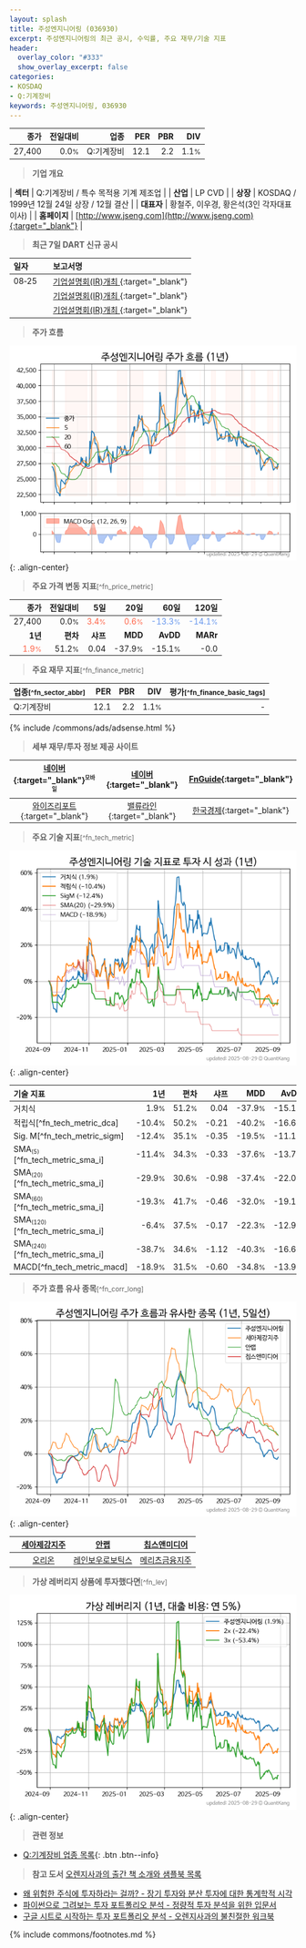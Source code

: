```yaml
---
layout: splash
title: 주성엔지니어링 (036930)
excerpt: 주성엔지니어링의 최근 공시, 수익률, 주요 재무/기술 지표
header:
  overlay_color: "#333"
  show_overlay_excerpt: false
categories:
- KOSDAQ
- Q:기계장비
keywords: 주성엔지니어링, 036930
---
```


| **종가** | **전일대비** | **업종** | **PER** | **PBR** | **DIV** |
| -------: | -----------: | -------: | ------: | ------: | ------: |
| 27,400 | 0.0<small>%</small> | Q:기계장비 | 12.1 | 2.2 | 1.1<small>%</small> |

<!-- more -->


> **기업 개요**<a id="company"></a>

| <span style="white-space:nowrap;">**섹터**</span> | Q:기계장비 / 특수 목적용 기계 제조업 |
| <span style="white-space:nowrap;">**산업**</span> | LP CVD |
| <span style="white-space:nowrap;">**상장**</span> | KOSDAQ / 1999년 12월 24일 상장 / 12월 결산 |
| <span style="white-space:nowrap;">**대표자**</span> | 황철주, 이우경, 황은석(3인 각자대표이사) |
| <span style="white-space:nowrap;">**홈페이지**</span> | [http://www.jseng.com](http://www.jseng.com){:target="_blank"} |


> **최근 7일 DART 신규 공시**<a id="dart"></a>

| **일자** |      | **보고서명** |
| :------- | :--- | :----------- |
| 08&#x2011;25 | | [기업설명회(IR)개최              ](https://dart.fss.or.kr/dsaf001/main.do?rcpNo=20250825900057){:target="_blank"} |
|  | | [기업설명회(IR)개최              ](https://dart.fss.or.kr/dsaf001/main.do?rcpNo=20250825900053){:target="_blank"} |
|  | | [기업설명회(IR)개최              ](https://dart.fss.or.kr/dsaf001/main.do?rcpNo=20250825900050){:target="_blank"} |


> **주가 흐름**<a id="price"></a>

![036930](/stock/images/036930.png){: .align-center}


> **주요 가격 변동 지표**<small>[^fn_price_metric]</small>

| **종가** | **전일대비** | **5일** | **20일** | **60일** | **120일** |
| -------: | -----------: | ------: | -------: | -------: | --------: |
| 27,400 | 0.0<small>%</small> | <span style="color: tomato">3.4<small>%</small></span> | <span style="color: tomato">0.6<small>%</small></span> | <span style="color: cornflowerblue">-13.3<small>%</small></span> | <span style="color: cornflowerblue">-14.1<small>%</small></span> |
| **1년** | **편차** | **샤프** | **MDD** | **AvDD** | **MARr** |
| <span style="color: tomato">1.9<small>%</small></span> | 51.2<small>%</small> | 0.04 | -37.9<small>%</small> | -15.1<small>%</small> | -0.0 |


> **주요 재무 지표**<small>[^fn_finance_metric]</small>

| **업종**<small>[^fn_sector_abbr]</small> | **PER** | **PBR** | **DIV** | **평가**<small>[^fn_finance_basic_tags]</small> |
| :--------------------------------------- | ------: | ------: | ------: | ----------------------------------------------: |
| Q:기계장비 | 12.1 | 2.2 | 1.1<small>%</small> | - |



{% include /commons/ads/adsense.html %}

> **세부 재무/투자 정보 제공 사이트**

| [네이버](https://m.stock.naver.com/domestic/stock/036930/finance/summary){:target="_blank"}<sup><small>모바일</small></sup> | [네이버](https://finance.naver.com/item/coinfo.naver?code=036930){:target="_blank"} | [FnGuide](https://comp.fnguide.com/SVO2/ASP/SVD_Invest.asp?gicode=A036930&MenuYn=Y){:target="_blank"} |
| :---: | :---: | :---: |
| [와이즈리포트](https://comp.wisereport.co.kr/company/c1040001.aspx?cmp_cd=036930){:target="_blank"} | [밸류라인](https://www.valueline.co.kr/finance/summary/036930){:target="_blank"} | [한국경제](https://markets.hankyung.com/stock/036930/financial-summary){:target="_blank"} |


> **주요 기술 지표**<small>[^fn_tech_metric]</small>


![036930](/stock/images/036930_tech.png){: .align-center}

| **기술 지표** | **1년** | **편차** | **샤프** | **MDD** | **AvDD** |
| :------------ | ------: | -----------: | -------: | ------: | -------: |
| 거치식 | 1.9<small>%</small> | 51.2<small>%</small> | 0.04 | -37.9<small>%</small> | -15.1<small>%</small> |
| 적립식[^fn_tech_metric_dca] | -10.4<small>%</small> | 50.2<small>%</small> | -0.21 | -40.2<small>%</small> | -16.6<small>%</small> |
| Sig. M[^fn_tech_metric_sigm] | -12.4<small>%</small> | 35.1<small>%</small> | -0.35 | -19.5<small>%</small> | -11.1<small>%</small> |
| SMA<small><sub>(5)</sub></small>[^fn_tech_metric_sma_i] | -11.4<small>%</small> | 34.3<small>%</small> | -0.33 | -37.6<small>%</small> | -13.7<small>%</small> |
| SMA<small><sub>(20)</sub></small>[^fn_tech_metric_sma_i] | -29.9<small>%</small> | 30.6<small>%</small> | -0.98 | -37.4<small>%</small> | -22.0<small>%</small> |
| SMA<small><sub>(60)</sub></small>[^fn_tech_metric_sma_i] | -19.3<small>%</small> | 41.7<small>%</small> | -0.46 | -32.0<small>%</small> | -19.1<small>%</small> |
| SMA<small><sub>(120)</sub></small>[^fn_tech_metric_sma_i] | -6.4<small>%</small> | 37.5<small>%</small> | -0.17 | -22.3<small>%</small> | -12.9<small>%</small> |
| SMA<small><sub>(240)</sub></small>[^fn_tech_metric_sma_i] | -38.7<small>%</small> | 34.6<small>%</small> | -1.12 | -40.3<small>%</small> | -16.6<small>%</small> |
| MACD[^fn_tech_metric_macd] | -18.9<small>%</small> | 31.5<small>%</small> | -0.60 | -34.8<small>%</small> | -13.9<small>%</small> |


> **주가 흐름 유사 종목**<a id="corr"></a><small>[^fn_corr_long]</small>

![036930](/stock/images/036930_corr.png){: .align-center}

|       | [세아제강지주](/003030/) | [안랩](/053800/) | [칩스앤미디어](/094360/) |
| :---: | :------------------------------------: | :------------------------------------: | :------------------------------------: |
|       | [오리온](/271560/) | [레인보우로보틱스](/277810/) | [메리츠금융지주](/138040/) |


> **가상 레버리지 상품에 투자했다면**<a id="2x"></a><small>[^fn_lev]</small>

![036930](/stock/images/036930_2x.png){: .align-center}


> **관련 정보**

- [Q:기계장비 업종 목록](/stats/sector/kosdaq_업종_기계장비_종목/){: .btn .btn--info}

> **참고 도서** [오렌지사과의 출간 책 소개와 샘플북 목록](https://kongdori.tistory.com/691)

- [왜 위험한 주식에 투자하라는 걸까? - 장기 투자와 분산 투자에 대한 통계학적 시각](https://kongdori.tistory.com/421)
- [파이썬으로 그려보는 투자 포트폴리오 분석  - 정량적 투자 분석을 위한 입문서](https://kongdori.tistory.com/643)
- [구글 시트로 시작하는 투자 포트폴리오 분석 - 오렌지사과의 불친절한 워크북](https://kongdori.tistory.com/449)


{% include commons/footnotes.md %}
